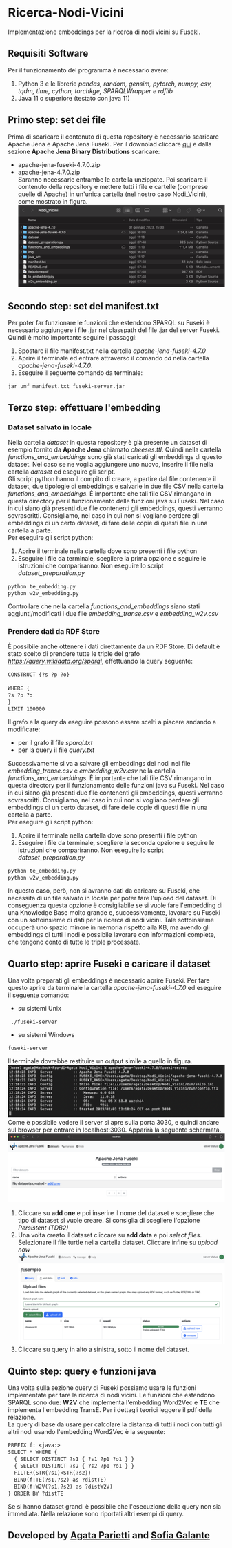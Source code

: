 # Ricerca-Nodi-Vicini
Implementazione embeddings per la ricerca di nodi vicini su Fuseki.

## Requisiti Software
Per il funzionamento del programma è necessario avere:
1. Python 3 e le librerie *pandas, random, gensim, pytorch, numpy, csv, tqdm, time, cython, torchkge, SPARQLWrapper e rdflib*
2. Java 11 o superiore (testato con java 11)

## Primo step: set dei file
Prima di scaricare il contenuto di questa repository è necessario scaricare Apache Jena e Apache Jena Fuseki. Per il downolad cliccare [qui](https://jena.apache.org/download/) e dalla sezione **Apache Jena Binary Distributions** scaricare:
- apache-jena-fuseki-4.7.0.zip
- apache-jena-4.7.0.zip
<br /> Saranno necessarie entrambe le cartella unzippate. Poi scaricare il contenuto della repository e mettere tutti i file e cartelle (comprese quelle di Apache) in un'unica cartella (nel nostro caso Nodi_Vicini), come mostrato in figura.
![](img/passo1.png?raw=true)

## Secondo step: set del manifest.txt
Per poter far funzionare le funzioni che estendono SPARQL su Fuseki è necessario aggiungere i file .jar nel classpath del file .jar del server Fuseki. Quindi è molto importante seguire i passaggi:

1. Spostare il file manifest.txt nella cartella *apache-jena-fuseki-4.7.0*
2. Aprire il terminale ed entrare attraverso il comando *cd* nella cartella  *apache-jena-fuseki-4.7.0*.
3. Eseguire il seguente comando da terminale:
```
jar umf manifest.txt fuseki-server.jar
```

## Terzo step: effettuare l'embedding
### Dataset salvato in locale
Nella cartella *dataset* in questa repository è già presente un dataset di esempio fornito da **Apache Jena** chiamato *cheeses.ttl*. Quindi nella cartella *functions_and_embeddings* sono già stati caricati gli embeddings di questo dataset. Nel caso se ne voglia aggiungere uno nuovo, inserire il file nella cartella *dataset* ed eseguire gli script. <br>
Gli script python hanno il compito di creare, a partire dal file contenente il dataset, due tipologie di embeddings e salvarle in due file CSV nella cartella *functions_and_embeddings*. È importante che tali file CSV rimangano in questa directory per il funzionamento delle funzioni java su Fuseki. Nel caso in cui siano già presenti due file contenenti gli embeddings, questi verranno sovrascritti. Consigliamo, nel caso in cui non si vogliano perdere gli embeddings di un certo dataset, di fare delle copie di questi file in una cartella a parte.
 <br> 
 Per eseguire gli script python:
 1. Aprire il terminale nella cartella dove sono presenti i file python
 2. Eseguire i file da terminale, scegliere la prima opzione e seguire le istruzioni che compariranno. Non eseguire lo script *dataset_preparation.py*
 ```
 python te_embedding.py
 python w2v_embedding.py 
 ```
Controllare che nella cartella *functions_and_embeddings* siano stati aggiunti/modificati i due file *embedding_transe.csv* e *embedding_w2v.csv*

### Prendere dati da RDF Store
È possibile anche ottenere i dati direttamente da un RDF Store. Di default è stato scelto di prendere tutte le triple del grafo *https://query.wikidata.org/sparql*, effettuando la query seguente: 
```
CONSTRUCT {?s ?p ?o}

WHERE {
?s ?p ?o
}
LIMIT 100000
 ```
Il grafo e la query da eseguire possono essere scelti a piacere andando a modificare:
- per il grafo il file *sparql.txt* 
- per la query il file *query.txt*

Successivamente si va a salvare gli embeddings dei nodi nei file *embedding_transe.csv* e *embedding_w2v.csv* nella cartella *functions_and_embeddings*. È importante che tali file CSV rimangano in questa directory per il funzionamento delle funzioni java su Fuseki. Nel caso in cui siano già presenti due file contenenti gli embeddings, questi verranno sovrascritti. Consigliamo, nel caso in cui non si vogliano perdere gli embeddings di un certo dataset, di fare delle copie di questi file in una cartella a parte.
<br>
Per eseguire gli script python:
 1. Aprire il terminale nella cartella dove sono presenti i file python
 2. Eseguire i file da terminale, scegliere la seconda opzione e seguire le istruzioni che compariranno. Non eseguire lo script *dataset_preparation.py*
 ```
 python te_embedding.py
 python w2v_embedding.py 
 ```
 In questo caso, però, non si avranno dati da caricare su Fuseki, che necessita di un file salvato in locale per poter fare l'upload del dataset. Di conseguenza questa opzione è consigliabile se si vuole fare l'embedding di una Knowledge Base molto grande e, successivamente, lavorare su Fuseki con un sottoinsieme di dati per la ricerca di nodi vicini. Tale sottoinsieme occuperà uno spazio minore in memoria rispetto alla KB, ma avendo gli embeddings di tutti i nodi è possibile lavorare con informazioni complete, che tengono conto di tutte le triple processate. 

## Quarto step: aprire Fuseki e caricare il dataset
Una volta preparati gli embeddings è necessario aprire Fuseki. Per fare questo aprire da terminale la cartella *apache-jena-fuseki-4.7.0* ed eseguire il seguente comando:
- su sistemi Unix
```
 ./fuseki-server
 ```
 - su sistemi Windows
 ```
 fuseki-server
 ```
 Il terminale dovrebbe restituire un output simile a quello in figura.
  ![](img/fuseki1.png?raw=true)
 Come è possibile vedere il server si apre sulla porta 3030, e quindi andare sul browser per entrare in localhost:3030. Apparirà la seguente schermata.
 ![](img/fuseki2.png?raw=true)
 1. Cliccare su **add one** e poi inserire il nome del dataset e scegliere che tipo di dataset si vuole creare. Si consiglia di scegliere l'opzione *Persistent (TDB2)*
 2. Una volta creato il dataset cliccare su **add data** e poi *select files*. Selezionare il file turtle nella cartella dataset. Cliccare infine su *upload now* 
 ![](img/fuseki3.png?raw=true)
 3. Cliccare su query in alto a sinistra, sotto il nome del dataset.

## Quinto step: query e funzioni java
Una volta sulla sezione query di Fuseki possiamo usare le funzioni implementate per fare la ricerca di nodi vicini. Le funzioni che estendono SPARQL sono due: **W2V** che implementa l'embedding Word2Vec e **TE** che implementa l'embedding TransE. Per i dettagli teorici leggere il pdf della relazione. <br>
La query di base da usare per calcolare la distanza di tutti i nodi con tutti gli altri nodi usando l'embedding Word2Vec è la seguente:
```
PREFIX f: <java:>
SELECT * WHERE {
  { SELECT DISTINCT ?s1 { ?s1 ?p1 ?o1 } }
  { SELECT DISTINCT ?s2 { ?s2 ?p1 ?o1 } }
  FILTER(STR(?s1)<STR(?s2))
  BIND(f:TE(?s1,?s2) as ?distTE)
  BIND(f:W2V(?s1,?s2) as ?distW2V)
} ORDER BY ?distTE
 ```
Se si hanno dataset grandi è possibile che l'esecuzione della query non sia immediata. Nella relazione sono riportati altri esempi di query.

## Developed by [Agata Parietti](https://github.com/AgataParietti) and [Sofia Galante](https://github.com/Sofia-Galante)
